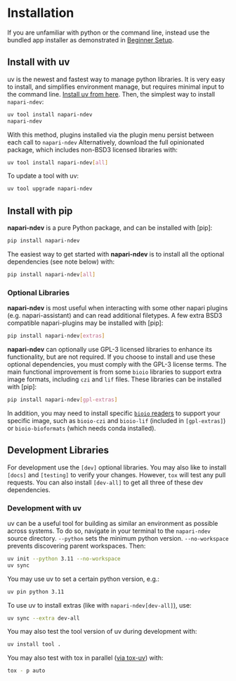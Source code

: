 # Installation

If you are unfamiliar with python or the command line, instead use the bundled app installer as demonstrated in [Beginner Setup](beginner_setup.md).

## Install with uv

uv is the newest and fastest way to manage python libraries. It is very easy to install, and simplifies environment manage, but requires minimal input to the command line.  [Install uv from here](https://docs.astral.sh/uv/getting-started/installation/#__tabbed_1_1).  Then, the simplest way to install `napari-ndev`:

```bash
uv tool install napari-ndev
napari-ndev
```

With this method, plugins installed via the plugin menu persist between each call to `napari-ndev`
Alternatively, download the full opinionated package, which includes non-BSD3 licensed libraries with:

```bash
uv tool install napari-ndev[all]
```

To update a tool with uv:

```bash
uv tool upgrade napari-ndev
```

## Install with pip

**napari-ndev** is a pure Python package, and can be installed with [pip]:

```bash
pip install napari-ndev
```

The easiest way to get started with **napari-ndev** is to install all the optional dependencies (see note below) with:

```bash
pip install napari-ndev[all]
```

### Optional Libraries

**napari-ndev** is most useful when interacting with some other napari plugins (e.g. napari-assistant) and can read additional filetypes. A few extra BSD3 compatible napari-plugins may be installed with [pip]:

```bash
pip install napari-ndev[extras]
```

**napari-ndev** can optionally use GPL-3 licensed libraries to enhance its functionality, but are not required. If you choose to install and use these optional dependencies, you must comply with the GPL-3 license terms. The main functional improvement is from some `bioio` libraries to support extra image formats, including `czi` and `lif` files. These libraries can be installed with [pip]:

```bash
pip install napari-ndev[gpl-extras]
```

In addition, you may need to install specific [`bioio` readers](https://github.com/bioio-devs/bioio) to support your specific image, such as `bioio-czi` and `bioio-lif` (included in `[gpl-extras]`) or `bioio-bioformats` (which needs conda installed).

## Development Libraries

For development use the `[dev]` optional libraries. You may also like to install `[docs]` and `[testing]` to verify your changes. However, `tox` will test any pull requests. You can also install `[dev-all]` to get all three of these dev dependencies.

### Development with uv

uv can be a useful tool for building as similar an environment as possible across systems. To do so, navigate in your terminal to the `napari-ndev` source directory. `--python` sets the minimum python version. `--no-workspace` prevents discovering parent workspaces. Then:

```bash
uv init --python 3.11 --no-workspace
uv sync
```

You may use uv to set a certain python version, e.g.:

```bash
uv pin python 3.11
```

To use uv to install extras (like with `napari-ndev[dev-all]`), use:

```bash
uv sync --extra dev-all
```

You may also test the tool version of uv during development with:

```bash
uv install tool .
```

You may also test with tox in parallel ([via tox-uv](https://github.com/tox-dev/tox-uv)) with:

```bash
tox - p auto
```
